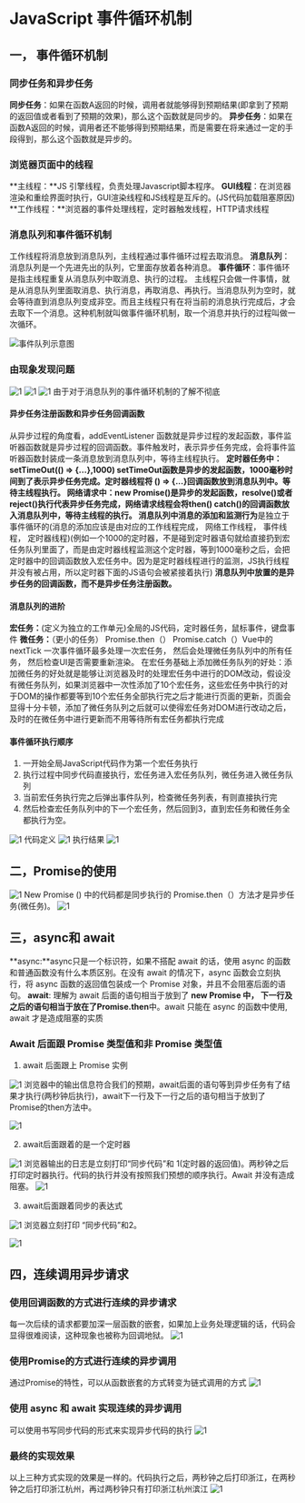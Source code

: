 # JavaScript 事件循环机制

## 一， 事件循环机制

### 同步任务和异步任务

**同步任务**：如果在函数A返回的时候，调用者就能够得到预期结果(即拿到了预期的返回值或者看到了预期的效果)，那么这个函数就是同步的。
**异步任务**：如果在函数A返回的时候，调用者还不能够得到预期结果，而是需要在将来通过一定的手段得到，那么这个函数就是异步的。

### 浏览器页面中的线程

**主线程：**JS 引擎线程，负责处理Javascript脚本程序。
**GUI线程**：在浏览器渲染和重绘界面时执行，GUI渲染线程和JS线程是互斥的。(JS代码加载阻塞原因)
**工作线程：**浏览器的事件处理线程，定时器触发线程，HTTP请求线程

### 消息队列和事件循环机制

工作线程将消息放到消息队列，主线程通过事件循环过程去取消息。
**消息队列**：消息队列是一个先进先出的队列，它里面存放着各种消息。
**事件循环**：事件循环是指主线程重复从消息队列中取消息、执行的过程。
主线程只会做一件事情，就是从消息队列里面取消息、执行消息，再取消息、再执行。当消息队列为空时，就会等待直到消息队列变成非空。而且主线程只有在将当前的消息执行完成后，才会去取下一个消息。这种机制就叫做事件循环机制，取一个消息并执行的过程叫做一次循环。

![事件队列示意图](./img/JavaScript事件循环机制/事件队列示意图.png)

### 由现象发现问题

![1](./img/JavaScript事件循环机制/发现的问题.png)
![1](./img/JavaScript事件循环机制/问题的现象一.png)
![1](./img/JavaScript事件循环机制/发现的问题二.png)
由于对于消息队列的事件循环机制的了解不彻底

#### 异步任务注册函数和异步任务回调函数

从异步过程的角度看，addEventListener 函数就是异步过程的发起函数，事件监听器函数就是异步过程的回调函数。事件触发时，表示异步任务完成，会将事件监听器函数封装成一条消息放到消息队列中，等待主线程执行。
**定时器任务中：**setTimeOut(() => {...},1000)** **setTimeOut函数是异步的发起函数，1000毫秒时间到了表示异步任务完成。定时器线程将 () => {...}回调函数放到消息队列中。等待主线程执行。
**网络请求中：**new Promise()是异步的发起函数，resolve()或者reject()执行代表异步任务完成，网络请求线程会将then() catch()的回调函数放入消息队列中，等待主线程的执行。
消息队列中消息的**添加**和**监测行为**是独立于事件循环的(消息的添加应该是由对应的工作线程完成， 网络工作线程， 事件线程， 定时器线程)(例如一个1000的定时器，不是碰到定时器语句就给直接扔到宏任务队列里面了，而是由定时器线程监测这个定时器，等到1000毫秒之后，会把定时器中的回调函数放入宏任务中。因为是定时器线程进行的监测，JS执行线程并没有被占用，所以定时器下面的JS语句会被紧接着执行)
**消息队列中放置的是异步任务的回调函数，而不是异步任务注册函数。**

#### 消息队列的进阶

**宏任务：**(定义为独立的工作单元)全局的JS代码，定时器任务，鼠标事件，键盘事件
**微任务：**（更小的任务） Promise.then（） Promise.catch（）Vue中的nextTick
一次事件循环最多处理一次宏任务， 然后会处理微任务队列中的所有任务， 然后检查UI是否需要重新渲染。
在宏任务基础上添加微任务队列的好处：添加微任务的好处就是能够让浏览器及时的处理宏任务中进行的DOM改动，假设没有微任务队列，如果浏览器中一次性添加了10个宏任务，这些宏任务中执行的对于DOM的操作都要等到10个宏任务全部执行完之后才能进行页面的更新，页面会显得十分卡顿，添加了微任务队列之后就可以使得宏任务对DOM进行改动之后，及时的在微任务中进行更新而不用等待所有宏任务都执行完成

#### 事件循环执行顺序

1. 一开始全局JavaScript代码作为第一个宏任务执行
2. 执行过程中同步代码直接执行，宏任务进入宏任务队列，微任务进入微任务队列
3. 当前宏任务执行完之后弹出事件队列，检查微任务列表，有则直接执行完
4. 然后检查宏任务队列中的下一个宏任务，然后回到3，直到宏任务和微任务全都执行为空。

![1](./img/JavaScript事件循环机制/事件循环顺序示意图.png)
代码定义
![1](./img/JavaScript事件循环机制/事件循环的代码定义.png)
执行结果
![1](./img/JavaScript事件循环机制/执行结果的示意图.png)

## 二，Promise的使用

![1](./img/JavaScript事件循环机制/Promise的使用.png)
New Promise () 中的代码都是同步执行的
Promise.then（）方法才是异步任务(微任务)。
![1](./img/JavaScript事件循环机制/Promise的then.png)

## 三，async和 await

**async:**async只是一个标识符，如果不搭配 await 的话，使用 async 的函数和普通函数没有什么本质区别。在没有 await 的情况下，async 函数会立刻执行，将 async 函数的返回值包装成一个 Promise 对象，并且不会阻塞后面的语句。
**await**: 理解为 await 后面的语句相当于放到了 **new Promise **中， 下一行及之后的语句相当于放在了**Promise.then**中。await 只能在 async 的函数中使用, await 才是造成阻塞的实质

### Await 后面跟 Promise 类型值和非 Promise 类型值

1. await 后面跟上 Promise 实例

![1](./img/JavaScript事件循环机制/await后promise.png)
浏览器中的输出信息符合我们的预期，await后面的语句等到异步任务有了结果才执行(两秒钟后执行)，await下一行及下一行之后的语句相当于放到了Promise的then方法中。

![1](./img/JavaScript事件循环机制/await后promise结果.png)

2. await后面跟着的是一个定时器

![1](./img/JavaScript事件循环机制/await后定时器.png)
浏览器输出的日志是立刻打印“同步代码”和 1(定时器的返回值)。两秒钟之后打印定时器执行。代码的执行并没有按照我们预想的顺序执行。Await 并没有造成阻塞。
![1](./img/JavaScript事件循环机制/await后的定时器结果.png)

3. await后面跟着同步的表达式

![1](./img/JavaScript事件循环机制/await后同步表达式.png)
浏览器立刻打印 “同步代码”和2。

![1](./img/JavaScript事件循环机制/await后同步表达式的结果.png)

## 四，连续调用异步请求

### 使用回调函数的方式进行连续的异步请求

每一次后续的请求都要加深一层函数的嵌套，如果加上业务处理逻辑的话，代码会显得很难阅读，这种现象也被称为回调地狱。
![1](./img/JavaScript事件循环机制/回调函数连续调用.png)

### 使用Promise的方式进行连续的异步调用

通过Promise的特性，可以从函数嵌套的方式转变为链式调用的方式
![1](./img/JavaScript事件循环机制/Promise连续调用.png)

### 使用 async 和 await 实现连续的异步调用

可以使用书写同步代码的形式来实现异步代码的执行
![1](./img/JavaScript事件循环机制/async%20连续调用.png)

### 最终的实现效果

以上三种方式实现的效果是一样的。代码执行之后，两秒钟之后打印浙江，在两秒钟之后打印浙江杭州，再过两秒钟只有打印浙江杭州滨江
![1](./img/JavaScript事件循环机制/连续调用的最终结果.png)
